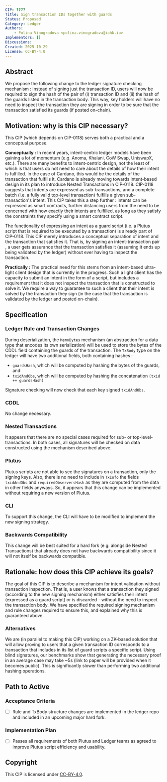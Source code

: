 ```yaml
---
CIP: ????
Title: Sign transaction IDs together with guards
Status: Proposed
Category: Ledger
Authors:
    - Polina Vinogradova <polina.vinogradova@iohk.io>
Implementors: []
Discussions: 
Created: 2025-10-29
License: CC-BY-4.0
---
```


## Abstract
We propose the following change to the ledger signature checking mechanism : instead of signing just the transaction ID, users
will now be required to sign the hash of the pair of (i) transaction ID and (ii) the hash of the guards listed in the transaction body.
This way, key holders will have no need to inspect the transaction they are signing in 
order to be sure that the transaction satisfied its guards (if posted on-chain). 

## Motivation: why is this CIP necessary?

This CIP (which depends on CIP-0118) serves both a practical and a conceptual purpose.

**Conceptually :** In recent years, intent-centric ledger models have been gaining a lot of momentum (e.g. Anoma, Khalani, CoW Swap, UniswapX, etc.).
There are many benefits to intent-centric design, not the least of which is that users do not need to care about the details of 
how their intent is fulfilled. In the case of Cardano, this would be the details of the transaction that fulfills it. Cardano 
is already moving towards intent-based design in its plan to introduce Nested Transactions in CIP-0118. CIP-0118 suggests that 
intents are expressed as sub-transactions, and a complete batch (i.e. a fully valid top-level transaction) fulfills a given 
sub-transaction's intent. This CIP takes this a step further : intents can be expressed as smart contracts, further distancing 
users from the need to be concerned with how exactly their intents are fulfilled, as long as they satisfy the constraints they 
specify using a smart contract script. 

The functionality of expressing an intent as a guard script (i.e. a Plutus script that 
is required to be executed by a transaction) is already part of CIP-0118. This CIP merely introduces a conceptual separation of 
intent and the transaction that satisfies it. That is, by signing an intent-transaction pair ,
a user gets assurance that the transaction satisfies it (assuming it ends up being validated by the ledger) without ever 
having to inspect the transaction.

**Practically :** The practical need for this stems from an intent-based ultra-light client design that is currently in the progress.
Such a light client has the capacity to submit an intent in the form of a script, but includes a requirement that it 
does not inspect the transaction 
that is constructed to solve it. We require a way to guarantee to such a client that their intent is solved by the transaction 
they sign (in the case that the transaction is validated by the ledger and posted on-chain).


## Specification

### Ledger Rule and Transaction Changes 

During deserialization, the `MemoBytes` mechanism (an abstraction for a data type that encodes its own serialization) will be 
used to store the bytes of the CDDL field containing the guards of the transaction. 
The `TxBody` type on the ledger will have two additional fields, both containing hashes : 

- `guardsHash`, which will be computed by hashing the bytes of the guards, and 
- `txidAndObs`, which will be computed by hashing the concatenation `(txid ++ guardsHash)`

Signature checking will now check that each key signed `txidAndObs`.

### CDDL

No change necessary.

### Nested Transactions

It appears that there are no special cases required for sub- or top-level- transactions. In both cases, 
all signatures will be checked on data constructed using the mechanism described above.

### Plutus 

Plutus scripts are not able to see the signatures on a transaction, only the signing keys. Also, there is no 
need to include in `TxInfo` the fields `txidAndObs` and `requiredObserversHash` as they are computed from the 
data in other fields anyways. So, it appears that this change can be implemented without requiring a new version of Plutus.

### CLI

To support this change, the CLI will have to be modified to implement the new signing strategy.

### Backwards Compatibility

This change will be best suited for a hard fork (e.g. alongside Nested Transactions) that already does not have backwards compatibility 
since it will not itself be backwards compatible. 

## Rationale: how does this CIP achieve its goals?

The goal of this CIP is to describe a mechanism for intent validation without transaction inspection. That is, a user knows that a transaction 
they signed (according to the new signing mechanism) either satisfies their intent (expressed as a guard script)
or is discarded - without the need to inspect the transaction body. 
We have specified the required signing mechanism and rule 
changes required to ensure this, and explained why this is guaranteed above.

### Alternatives 

We are (in parallel to making this CIP) working on a ZK-based solution that will allow proving to users that a given 
transaction ID corresponds to a transaction that includes 
in its list of guard scripts a specific script. Using blind signatures, our benchmarks show that generating the 
necessary proof in an average case may take ~5s
(link to paper will be provided when it becomes public). This is significantly slower than performing two additional 
hashing operations. 

## Path to Active

### Acceptance Criteria
- [ ] Rule and TxBody structure changes are implemented in the ledger repo and included in an upcoming major hard fork.
      
### Implementation Plan
- [ ] Passes all requirements of both Plutus and Ledger teams as agreed to improve Plutus script efficiency and usability.
      
## Copyright
This CIP is licensed under [CC-BY-4.0](https://creativecommons.org/licenses/by/4.0/legalcode).

[CC-BY-4.0]: https://creativecommons.org/licenses/by/4.0/legalcode
[Apache-2.0]: http://www.apache.org/licenses/LICENSE-2.0